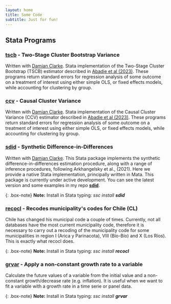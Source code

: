 ```yaml
---
layout: home
title: Some Code
subtitle: Just for fun!
---
```


## Stata Programs
### [**tscb**](https://github.com/Daniel-Pailanir/TSCB-CCV) - Two-Stage Cluster Bootstrap Variance
Written with [Damian Clarke](https://www.damianclarke.net/). Stata implementation of the Two-Stage Cluster Bootstrap (TSCB) estimator described in [Abadie et al (2023)](https://academic.oup.com/qje/article/138/1/1/6750017?login=true). These programs return standard errors for regression analysis of some outcome on a treatment of interest using either simple OLS, or fixed effects models, while accounting for clustering by group.

### [**ccv**](https://github.com/Daniel-Pailanir/TSCB-CCV) - Causal Cluster Variance
Written with [Damian Clarke](https://www.damianclarke.net/). Stata implementation of the Causal Cluster Variance (CCV) estimator described in [Abadie et al (2023)](https://academic.oup.com/qje/article/138/1/1/6750017?login=true). These programs return standard errors for regression analysis of some outcome on a treatment of interest using either simple OLS, or fixed effects models, while accounting for clustering by group.

### [**sdid**](https://econpapers.repec.org/software/bocbocode/S459058.htm) - Synthetic Difference-in-Differences

Written with [Damian Clarke](https://www.damianclarke.net/). This Stata package implements the synthetic difference-in-differences estimation procedure, along with a range of inference procedures, following Arkhangelsky et al., (2021). Here we provide a native Stata implementation, principally written in Mata. This package is currently under active development. You can see the latest version and some examples in my repo [**sdid**](https://github.com/Daniel-Pailanir/sdid).

{: .box-note}
**Note:** Install in Stata typing: _ssc install **sdid**_

### [**recocl**](https://econpapers.repec.org/software/bocbocode/S458893.htm) - Recodes municipality's codes for Chile (CL)

Chile has changed his municipal code a couple of times. Currently, not all databases have the most current municipality code, therefore it is necessary to carry out a recoding of the municipality code for some municipalities in region I (Arica y Parinacota), VIII (Bío-Bío) and X (Los Ríos). This is exactly what recocl does.

{: .box-note}
**Note:** Install in Stata typing: _ssc install **recocl**_

### [**grvar**](https://econpapers.repec.org/software/bocbocode/s458802.htm) - Apply a non-constant growth rate to a variable

Calculate the future values of a variable from the initial value and a non-constant growth/decrease rate (e.g. inflation). It is useful when we want to fit a variable with a growth rate in a time serie or panel data.

{: .box-note}
**Note:** Install in Stata typing: _ssc install **grvar**_
